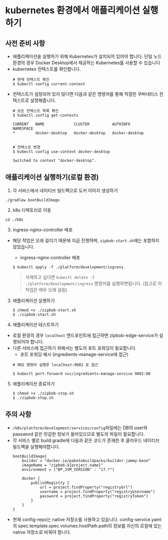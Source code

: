 # kubernetes 환경에서 애플리케이션 실행하기

## 사전 준비 사항
- 애플리케이션을 실행하기 위해 Kubernetes가 설치되어 있어야 합니다. 단일 노드 환경의 경우 Docker Desktop에서 제공하는 Kubernetes를 사용할 수 있습니다
- kubernetes 컨텍스트를 확인합니다.
    ```
    # 현재 컨텍스트 확인
    $ kubectl config current-context
    ```
- 컨텍스트가 설정되어 있지 않다면 다음과 같은 명령어를 통해 적절한 쿠버네티스 컨텍스트로 설정해줍니다.
    ```
    # 모든 컨텍스트 목록 확인
    $ kubectl config get-contexts

    CURRENT   NAME             CLUSTER          AUTHINFO         NAMESPACE
    *         docker-desktop   docker-desktop   docker-desktop  


    # 컨텍스트 변경
    $ kubectl config use-context docker-desktop

    Switched to context "docker-desktop".
    ```

## 애플리케이션 실행하기(로컬 환경)

1. 각 서비스에서 네이티브 빌드팩으로 도커 이미지 생성하기
```
./gradlew bootBuildImage
```

2. k8s 디렉토리로 이동
```
cd ./k8s
```

3. ingress-nginx-controller 배포
- 해당 작업은 오래 걸리기 때문에 지금 진행하며, `zipbob-start.sh`에는 포함하지 않았습니다.
    - ingress-nginx-controller 배포
    ```
    $ kubectl apply -f ./platform/development/ingress
    ```

    > 삭제하고 싶다면 `kubectl delete -f ./platform/development/ingress` 명령어를 실행하면됩니다. (참고로 이 작업은 매우 오래 걸림)

3. 애플리케이션 실행하기
    ```
    $ chmod +x ./zipbob-start.sh
    $ ./zipbob-start.sh
    ```

3. 애플리케이션 테스트하기
- 로컬 환경의 경우 `localhost` 엔드포인트에 접근하면 zipbob-edge-service가 실행되어야 합니다.
- 다른 서비스에 접근하기 위해서는 별도의 포트 포워딩이 필요합니다.
    - 포트 포워딩 예시 (ingredients-manage-service에 접근)
    ```
    # 해당 명령어 실행후 localhost:9001 로 접근

    $ kubectl port-forward svc/ingredients-manage-service 9001:80
    ```

5. 애플리케이션 종료하기
    ```
    $ chmod +x ./zipbob-stop.sh
    $ ./zipbob-stop.sh
    ```

## 주의 사항
- `/k8s/platform/development/services/config`파일에는 DB의 user와 password 같은 민감한 정보가 들어있으므로 별도의 파일이 필요합니다.
- 각 서비스 별로 build.gradle에 다음과 같은 코드가 존재한 후 클라우드 네이티브 빌드팩을 실행해야합니다.
    ```
    bootBuildImage{
        builder = "docker.io/paketobuildpacks/builder-jammy-base"
        imageName = "zipbob-${project.name}"
        environment = ["BP_JVM_VERSION" : "17.*"]

        docker {
            publishRegistry {
                url = project.findProperty("registryUrl")
                username = project.findProperty("registryUsername")
                password = project.findProperty("registryToken")
            }
        }
    }
    ```
- 현재 config-repo는 native 저장소를 사용하고 있습니다. config-service.yaml의 spec.template.spec.volumes.hostPath.path의 정보를 자신의 로컬에 있는 native 저장소로 바꿔야 합니다.
